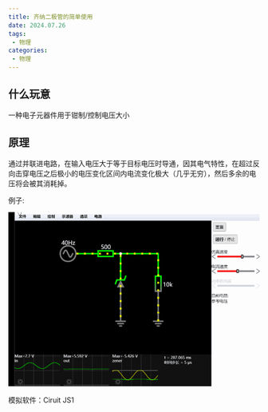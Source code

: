 ```yaml
---
title: 齐纳二极管的简单使用
date: 2024.07.26
tags: 
 - 物理
categories:
 - 物理
---
```


## 什么玩意

一种电子元器件用于钳制/控制电压大小

## 原理

通过并联进电路，在输入电压大于等于目标电压时导通，因其电气特性，在超过反向击穿电压之后极小的电压变化区间内电流变化极大（几乎无穷），然后多余的电压将会被其消耗掉。

例子:

![eg gif](../assets/齐纳二极管的简单使用/qinaerjig_240726_165113.gif)

模拟软件：Ciruit JS1
